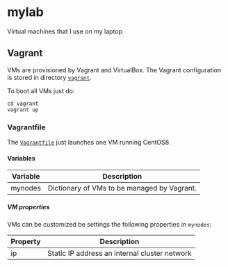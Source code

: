 # mylab
Virtual machines that I use on my laptop


## Vagrant

VMs are provisioned by Vagrant and VirtualBox.
The Vagrant configuration is stored in directory [`vagrant`](vagrant).

To boot all VMs just do:
```
cd vagrant
vagrant up
```

### Vagrantfile

The [`Vagrantfile`](vagrant/Vagrantfile) just launches one VM running CentOS8.

#### Variables

| Variable | Description |
|----------|-------------|
| mynodes  | Dictionary of VMs to be managed by Vagrant. |

##### VM properties

VMs can be customized be settings the following properties in `mynodes`:

| Property | Description |
|----------|-------------|
| ip       | Static IP address an internal cluster network |
